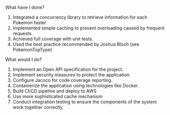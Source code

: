What have I done?

1. Integrated a concurrency library to retrieve information for each Pokemon faster.
2. Implemented simple caching to prevent overloading caused by frequent requests.
3. Achieved full coverage with unit tests.
4. Used the best practice recommended by Joshua Bloch (see PokemonTopType)

What would I do?

1. Implement an Open API specification for the project.
2. Implement security measures to protect the application.
3. Configure Jacoco for code coverage reporting.
4. Containerize the application using technologies like Docker.
5. Build CI/CD pipeline and deploy to AWS
6. Use more sophisticated cache mechanism
7. Conduct integration testing to ensure the components of the system work together correctly.